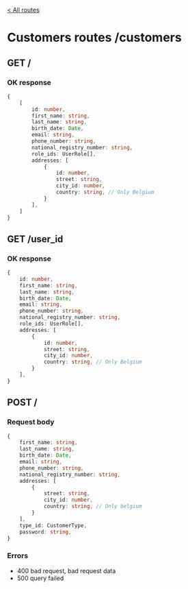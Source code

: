 [< All routes](README.md)

# Customers routes /customers

## GET /

### OK response

```ts
{
    [
        id: number,
        first_name: string,
        last_name: string,
        birth_date: Date,
        email: string,
        phone_number: string,
        national_registry_number: string,
        role_ids: UserRole[],
        addresses: [
            {
                id: number,
                street: string,
                city_id: number,
                country: string, // Only Belgium
            }
        ],
    ]
}
```

## GET /user_id

### OK response

```ts
{
    id: number,
    first_name: string,
    last_name: string,
    birth_date: Date,
    email: string,
    phone_number: string,
    national_registry_number: string,
    role_ids: UserRole[],
    addresses: [
        {
            id: number,
            street: string,
            city_id: number,
            country: string, // Only Belgium
        }
    ],
}
```

## POST /

### Request body

```ts
{
    first_name: string,
    last_name: string,
    birth_date: Date,
    email: string,
    phone_number: string,
    national_registry_number: string,
    addresses: [
        {
            street: string,
            city_id: number,
            country: string, // Only belgium
        }
    ],
    type_id: CustomerType,
    password: string,
}
```

### Errors

- 400 bad request, bad request data
- 500 query failed
